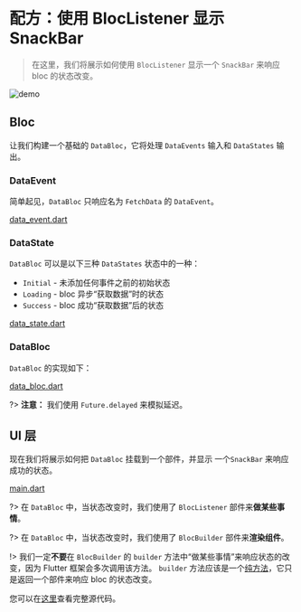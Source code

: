 # 配方：使用 BlocListener 显示 SnackBar

> 在这里，我们将展示如何使用 `BlocListener` 显示一个 `SnackBar` 来响应 bloc 的状态改变。

![demo](../assets/gifs/recipes_flutter_snack_bar.gif)

## Bloc

让我们构建一个基础的 `DataBloc`，它将处理 `DataEvents` 输入和 `DataStates` 输出。

### DataEvent

简单起见，`DataBloc` 只响应名为 `FetchData` 的 `DataEvent`。

[data_event.dart](../_snippets/recipes_flutter_show_snack_bar/data_event.dart.md ':include')

### DataState

`DataBloc` 可以是以下三种 `DataStates` 状态中的一种：

- `Initial` - 未添加任何事件之前的初始状态
- `Loading` - bloc 异步“获取数据”时的状态
- `Success` - bloc 成功“获取数据”后的状态

[data_state.dart](../_snippets/recipes_flutter_show_snack_bar/data_state.dart.md ':include')

### DataBloc

`DataBloc` 的实现如下：

[data_bloc.dart](../_snippets/recipes_flutter_show_snack_bar/data_bloc.dart.md ':include')

?> **注意：** 我们使用 `Future.delayed` 来模拟延迟。

## UI 层

现在我们将展示如何把 `DataBloc` 挂载到一个部件，并显示 一个`SnackBar` 来响应成功的状态。

[main.dart](../_snippets/recipes_flutter_show_snack_bar/main.dart.md ':include')

?> 在 `DataBloc` 中，当状态改变时，我们使用了 `BlocListener` 部件来**做某些事情**。

?> 在 `DataBloc` 中，当状态改变时，我们使用了 `BlocBuilder` 部件来**渲染组件**。

!> 我们一定**不要**在 `BlocBuilder` 的 `builder` 方法中“做某些事情”来响应状态的改变，因为 Flutter 框架会多次调用该方法。 `builder` 方法应该是一个[纯方法](https://en.wikipedia.org/wiki/Pure_function)，它只是返回一个部件来响应 bloc 的状态改变。

您可以在[这里](https://gist.github.com/mit-73/1e5b2c25b263ad1aa7bbed75d8c76c44)查看完整源代码。
